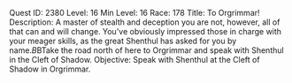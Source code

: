Quest ID: 2380
Level: 16
Min Level: 16
Race: 178
Title: To Orgrimmar!
Description: A master of stealth and deception you are not, however, all of that can and will change. You've obviously impressed those in charge with your meager skills, as the great Shenthul has asked for you by name.$B$BTake the road north of here to Orgrimmar and speak with Shenthul in the Cleft of Shadow.
Objective: Speak with Shenthul at the Cleft of Shadow in Orgrimmar.
